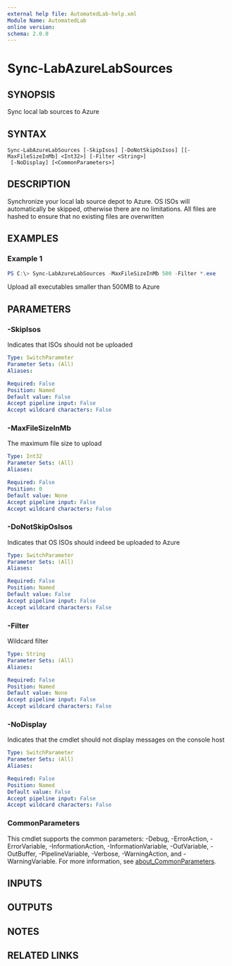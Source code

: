 ```yaml
---
external help file: AutomatedLab-help.xml
Module Name: AutomatedLab
online version:
schema: 2.0.0
---
```


# Sync-LabAzureLabSources

## SYNOPSIS
Sync local lab sources to Azure

## SYNTAX

```
Sync-LabAzureLabSources [-SkipIsos] [-DoNotSkipOsIsos] [[-MaxFileSizeInMb] <Int32>] [-Filter <String>]
 [-NoDisplay] [<CommonParameters>]
```

## DESCRIPTION
Synchronize your local lab source depot to Azure.
OS ISOs will automatically be skipped, otherwise there are no limitations.
All files are hashed to ensure that no existing files are overwritten

## EXAMPLES

### Example 1
```powershell
PS C:\> Sync-LabAzureLabSources -MaxFileSizeInMb 500 -Filter *.exe
```

Upload all executables smaller than 500MB to Azure

## PARAMETERS

### -SkipIsos
Indicates that ISOs should not be uploaded

```yaml
Type: SwitchParameter
Parameter Sets: (All)
Aliases:

Required: False
Position: Named
Default value: False
Accept pipeline input: False
Accept wildcard characters: False
```

### -MaxFileSizeInMb
The maximum file size to upload

```yaml
Type: Int32
Parameter Sets: (All)
Aliases:

Required: False
Position: 0
Default value: None
Accept pipeline input: False
Accept wildcard characters: False
```

### -DoNotSkipOsIsos
Indicates that OS ISOs should indeed be uploaded to Azure

```yaml
Type: SwitchParameter
Parameter Sets: (All)
Aliases:

Required: False
Position: Named
Default value: False
Accept pipeline input: False
Accept wildcard characters: False
```

### -Filter
Wildcard filter

```yaml
Type: String
Parameter Sets: (All)
Aliases:

Required: False
Position: Named
Default value: None
Accept pipeline input: False
Accept wildcard characters: False
```

### -NoDisplay
Indicates that the cmdlet should not display messages on the console host

```yaml
Type: SwitchParameter
Parameter Sets: (All)
Aliases:

Required: False
Position: Named
Default value: False
Accept pipeline input: False
Accept wildcard characters: False
```

### CommonParameters
This cmdlet supports the common parameters: -Debug, -ErrorAction, -ErrorVariable, -InformationAction, -InformationVariable, -OutVariable, -OutBuffer, -PipelineVariable, -Verbose, -WarningAction, and -WarningVariable. For more information, see [about_CommonParameters](http://go.microsoft.com/fwlink/?LinkID=113216).

## INPUTS

## OUTPUTS

## NOTES

## RELATED LINKS
